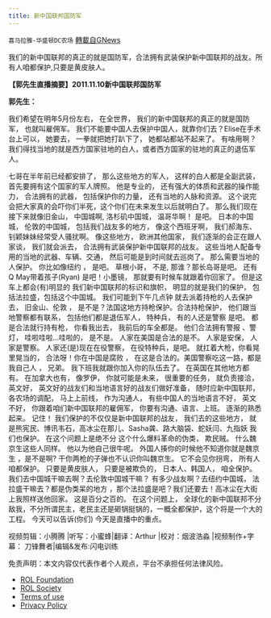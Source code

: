 ```yaml
---
title: 新中国联邦国防军
---
```

`喜马拉雅-华盛顿DC农场` [轉載自GNews](https://gnews.org/zh-hans/1673902/)

我们的新中国联邦的真正的就是国防军，合法拥有武装保护新中国联邦的战友。所有人咱都保护,只要是黄皮肤人。



**【郭先生直播摘要】2011.11.10新中国联邦国防军**

**郭先生：**

我们希望在明年5月份左右， 在全世界， 我们的新中国联邦的真正的就是国防军， 也就叫雇佣军。 我们不能要中国人去保护中国人，就靠你们去？Elise在手术台上可以， 她要去， 一拳就把她打趴下了， 她都站都站不起来了。 有啥用啊？我们得找当地的就是西方国家驻地的白人，或者西方国家的驻地的真正的退伍军人。 

 七哥在半年前已经都安排了， 那么这些地方的军人， 这样的白人都是全副武装， 首先要拥有这个国家的军人牌照。 他是专业的， 还有强大的体质和武器的操作能力， 合法拥有的武器， 包括保护你的力量， 还有当地的人脉和资源。 这个说完会把大家真的会吓你们半死，这个你们在未来发生以后就明白了。 那么我们现在接下来就像旧金山， 中国城啊, 洛杉矶中国城， 温哥华啊！  是吧。 日本的中国城， 伦敦的中国城， 包括我们战友多的地方， 像这个西班牙啊， 我们郝海东、 钊颖妹妹经常受人骚扰啊。 
 像这些地方， 欧洲其他国家， 我们逐渐的会正在跟人家谈， 我们就会派去， 合法拥有武装保护新中国联邦的战友。 这些当地人配备专用的当地的武器、车辆、交通， 然后可能是到时间就去巡岗了。 那么需要当地的人保护。 你比如像纽约 ， 是吧。 草根小哥， 不是, 那谁？那长岛哥是吧。 还有Q May带着孩子(Ryan)  是吧！小墨镜， 那就要有时候车就跟着你回家了。 但是这车上都会(有)明显的  我们新中国联邦的标识和旗帜， 明显的就是我们的保护， 包括法拉盛，包括这个中国城。
 我们可能到下午几点钟 就去派着持枪的人去保护去， 旧金山、伦敦 ， 是不是？法国这地方持枪保护。合法持枪保护， 他们跟当地警察都有联系， 包括他们都是退伍军人，  特种兵， 有的人还是警察  是吧。 都是合法就行持有枪， 你看我出去， 我前后的车全都是。 他们合法拥有警报 、警灯， 哇啦哇啦…哇啦的，  是不是。 人家在美国是合法的是不。 人家是安保， 人家是警察。 人家还(是)现在在役警察， 在役特种兵，是吧。 就扛着大枪，你看晃里晃当的， 合法呀！你在中国是腐败 ， 在这是合法的。美国警察吃这一路，都是我自己人 ， 兄弟。 我下班我就跟你加入你的队伍去了。 在英国在其他地方都有。 在加拿大也有， 像罗伊，  你就可能是未来， 很重要的任务，  就负责接洽， 英文好， 英文好的战友们和当地语言好的战友们做好准备， 随时应新中国联邦， 各农场的调配， 马上上前线， 作为沟通人， 有些中国人的当地语言不好， 英文不好， 你跟着咱们新中国联邦的雇佣军， 你要有沟通、语言、上班。 逐渐的熟悉起来。
 记住！  我们保护的不仅仅是新中国联邦的战友， 我们去的这些地方， 就是熊宪民、博讯韦石，高冰尘在那儿、Sasha龚、路大脑袋、蛇妖闫、九指妖  我们也保护。 在这个问题上是绝不分 这个什么爆料革命的伪类， 欺民贼。 什么魏京生这些人同样。 他以为他自己很牛呢。 外国人揍你的时候他不知道你就是魏京生 ，是不是啊? 干你两枪的子弹也不认识你叫魏京生。 它不会见你拐弯， 所有人咱都保护。 只要是黄皮肤人， 只要是被欺负的， 日本人、韩国人， 咱全保护。
 我们去中国城干嘛去啊？去伦敦中国城干嘛？  有多少战友啊？去纽约中国城， 法拉盛干嘛去？都是伪类呆的地方 ，那个法拉盛是吧？我们还要去！高冰尘在大街上我照样送他回家。 这是百分之百的。 在这个问题上， 全球化的新中国联邦不分敌我，不分所谓民主，老民主还是砸锅挺锅的，一概全都保护，这个将是一个大的工程。 今天可以告诉(你们)  今天是直播中的重点。



视频剪辑：小腾腾 |听写：小蜜蜂|翻译：Arthur |校对：烟波浩淼 |视频制作+字幕： 刀锋舞者|编辑&发布:闪电训练

 

免责声明：本文内容仅代表作者个人观点，平台不承担任何法律风险。

- [ROL Foundation](https://rolfoundation.org/)
- [ROL Society](https://rolsociety.org/)
- [Terms of use](https://gnews.org/terms-of-use-3/)
- [Privacy Policy](https://gnews.org/privacy-policy/)
